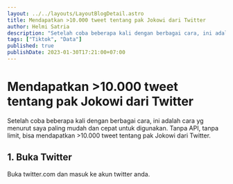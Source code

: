 ```yaml
---
layout: ../../layouts/LayoutBlogDetail.astro
title: Mendapatkan >10.000 tweet tentang pak Jokowi dari Twitter
author: Helmi Satria
description: "Setelah coba beberapa kali dengan berbagai cara, ini adalah cara yg menurut saya paling mudah dan cepat untuk digunakan. Tanpa API, tanpa limit, bisa..."
tags: ["Tiktok", "Data"]
published: true
publishDate: 2023-01-30T17:21:00+07:00
---
```


# Mendapatkan >10.000 tweet tentang pak Jokowi dari Twitter

Setelah coba beberapa kali dengan berbagai cara, ini adalah cara yg menurut saya paling mudah dan cepat untuk digunakan. Tanpa API, tanpa limit, bisa mendapatkan >10.000 tweet tentang pak Jokowi dari Twitter.

## 1. Buka Twitter

Buka twitter.com dan masuk ke akun twitter anda.